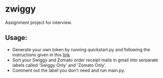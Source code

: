 # zwiggy

Assignment project for interview.

## Usage:

- Generate your own token by running quickstart.py and following the instructions given in this [link][gmail-api]
- Sort your Swiggy and Zomato order receipt mails in gmail into serparate labels called 'Swiggy Only' and 'Zomato Only'.
- Comment out the label you don't need and run main.py.

[gmail-api]: https://developers.google.com/gmail/api/quickstart/python
